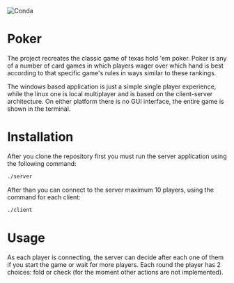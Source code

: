 ![Conda](https://img.shields.io/conda/pn/conda-forge/python)

# Poker

The project recreates the classic game of texas hold 'em poker. Poker is any of a number of card games in which players wager over which hand is best according to that specific game's rules in ways similar to these rankings. 

The windows based application is just a simple single player experience, while the linux one is local multiplayer and is based on the client-server architecture. On either platform there is no GUI interface, the entire game is shown in the terminal.

# Installation

After you clone the repository first you must run the server application using the following command:
```bash
./server
```

After than you can connect to the server maximum 10 players, using the command for each client:

```bash
./client
```

# Usage

As each player is connecting, the server can decide after each one of them if you start the game or wait for more players. Each round the player has 2 choices: fold or check (for the moment other actions are not implemented).
